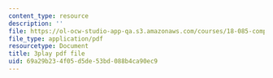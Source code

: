 ```yaml
---
content_type: resource
description: ''
file: https://ol-ocw-studio-app-qa.s3.amazonaws.com/courses/18-085-computational-science-and-engineering-i-fall-2008/69a29b234f05d5de53bd088b4ca90ec9_StnOg-q2tS8.pdf
file_type: application/pdf
resourcetype: Document
title: 3play pdf file
uid: 69a29b23-4f05-d5de-53bd-088b4ca90ec9
---
```

